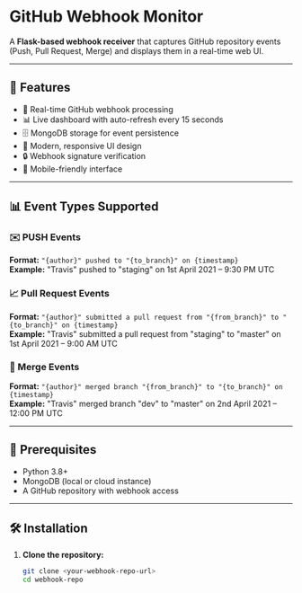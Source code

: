 # GitHub Webhook Monitor

A **Flask-based webhook receiver** that captures GitHub repository events (Push, Pull Request, Merge) and displays them in a real-time web UI.

---

## 🚀 Features

- 🔄 Real-time GitHub webhook processing  
- 📊 Live dashboard with auto-refresh every 15 seconds  
- 🗄️ MongoDB storage for event persistence  
- 🎨 Modern, responsive UI design  
- 🔒 Webhook signature verification  
- 📱 Mobile-friendly interface  

---

## 📊 Event Types Supported

### ✉️ PUSH Events  
**Format:** `"{author}" pushed to "{to_branch}" on {timestamp}`  
**Example:** "Travis" pushed to "staging" on 1st April 2021 – 9:30 PM UTC

### 📈 Pull Request Events  
**Format:** `"{author}" submitted a pull request from "{from_branch}" to "{to_branch}" on {timestamp}`  
**Example:** "Travis" submitted a pull request from "staging" to "master" on 1st April 2021 – 9:00 AM UTC

### 🔄 Merge Events  
**Format:** `"{author}" merged branch "{from_branch}" to "{to_branch}" on {timestamp}`  
**Example:** "Travis" merged branch "dev" to "master" on 2nd April 2021 – 12:00 PM UTC

---

## 🧰 Prerequisites

- Python 3.8+  
- MongoDB (local or cloud instance)  
- A GitHub repository with webhook access  

---

## 🛠️ Installation

1. **Clone the repository:**
   ```bash
   git clone <your-webhook-repo-url>
   cd webhook-repo
